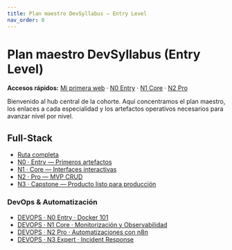```yaml
---
title: Plan maestro DevSyllabus — Entry Level
nav_order: 0
---
```

# Plan maestro DevSyllabus (Entry Level)


**Accesos rápidos:** [Mi primera web](/public/) · [N0 Entry](/fullstack/n0-entry/) · [N1 Core](/fullstack/n1-core/) · [N2 Pro](/fullstack/n2-pro/)


Bienvenido al hub central de la cohorte. Aquí concentramos el plan maestro, los enlaces a cada especialidad y los artefactos operativos necesarios para avanzar nivel por nivel.


## Full-Stack

- [Ruta completa](/fullstack/)
- [N0 · Entry — Primeros artefactos](/fullstack/n0-entry/)
- [N1 · Core — Interfaces interactivas](/fullstack/n1-core/)
- [N2 · Pro — MVP CRUD](/fullstack/n2-pro/)
- [N3 · Capstone — Producto listo para producción](/fullstack/n3-capstone/)


### DevOps & Automatización


- [DEVOPS · N0 Entry · Docker 101](/devops/n0-entry/)
- [DEVOPS · N1 Core · Monitorización y Observabilidad](/devops/n1-core/)
- [DEVOPS · N2 Pro · Automatizaciones con n8n](/devops/n2-pro/)
- [DEVOPS · N3 Expert · Incident Response](/devops/n3-expert/)
